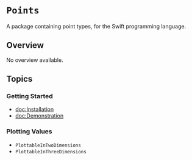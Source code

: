 # ``Points``

A package containing point types, for the Swift programming language.

## Overview

No overview available.

## Topics

### Getting Started

- <doc:Installation>
- <doc:Demonstration>

### Plotting Values

- ``PlottableInTwoDimensions``
- ``PlottableInThreeDimensions``
